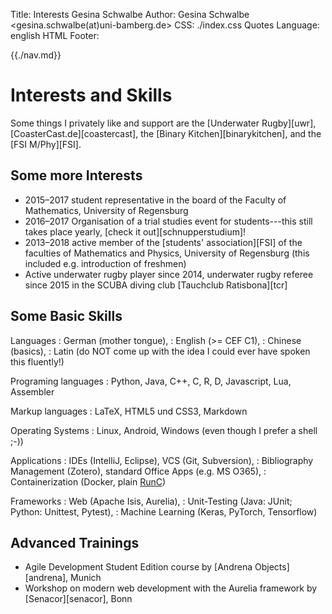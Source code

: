 Title: Interests Gesina Schwalbe
Author: Gesina Schwalbe <gesina.schwalbe(at)uni-bamberg.de>
CSS: ./index.css
Quotes Language: english
HTML Footer: </div>

{{./nav.md}}

# Interests and Skills
Some things I privately like and support are the
[Underwater Rugby][uwr],
[CoasterCast.de][coastercast],
the [Binary Kitchen][binarykitchen], and 
the [FSI M/Phy][FSI].


## Some more Interests
- 2015–2017 student representative in the board of the Faculty of
  Mathematics, University of Regensburg
- 2016–2017 Organisation of a trial studies event for students---this
  still takes place yearly, [check it out][schnupperstudium]!
- 2013–2018 active member of the 
  [students' association][FSI]
  of the faculties of Mathematics and Physics, University of Regensburg (this included
  e.g. introduction of freshmen)
- Active underwater rugby player since 2014, underwater rugby
  referee since 2015 in the SCUBA diving club 
  [Tauchclub Ratisbona][tcr]


## Some Basic Skills
Languages
:	German (mother tongue), 
:	English (>= CEF C1),
:	Chinese (basics), 
:	Latin (do NOT come up with the idea I could ever have spoken this fluently!) 

Programing languages
:	Python, Java, C++, C, R, D, Javascript, Lua, Assembler

Markup languages
:	LaTeX, HTML5 und CSS3, Markdown

Operating Systems
:	Linux, Android, Windows (even though I prefer a shell ;-))

Applications
:   IDEs (IntelliJ, Eclipse), VCS (Git, Subversion),
:   Bibliography Management (Zotero), standard Office Apps (e.g. MS O365),
:   Containerization (Docker, plain [RunC](https://github.com/opencontainers/runc))

Frameworks
:	Web (Apache Isis, Aurelia), 
:	Unit-Testing (Java: JUnit; Python: Unittest, Pytest),
:	Machine Learning (Keras, PyTorch, Tensorflow)

## Advanced Trainings
- Agile Development Student Edition course by [Andrena Objects][andrena], Munich
- Workshop on modern web development with the Aurelia framework by [Senacor][senacor], Bonn
